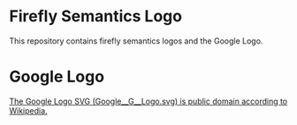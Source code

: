 # Firefly Semantics Logo

This repository contains firefly semantics logos and the Google Logo.  

# Google Logo
[The Google Logo SVG (Google__G__Logo.svg) is public domain according to Wikipedia.](https://commons.wikimedia.org/wiki/File:Google_"G"_Logo.svg)

